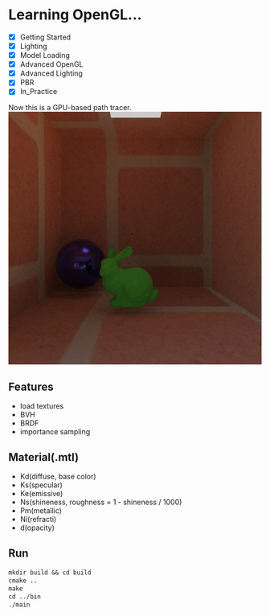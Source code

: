 # Learning OpenGL...

- [x] Getting Started
- [x] Lighting
- [x] Model Loading
- [x] Advanced OpenGL
- [x] Advanced Lighting
- [x] PBR
- [x] In_Practice

Now this is a GPU-based path tracer.
![testScene](resources/objects/testScene/testScene.png)

## Features
- load textures
- BVH
- BRDF
- importance sampling

## Material(.mtl)
- Kd(diffuse, base color)
- Ks(specular)
- Ke(emissive)
- Ns(shineness, roughness = 1 - shineness / 1000)
- Pm(metallic)
- Ni(refracti)
- d(opacity)

## Run
```
mkdir build && cd build
cmake ..
make
cd ../bin
./main
```
